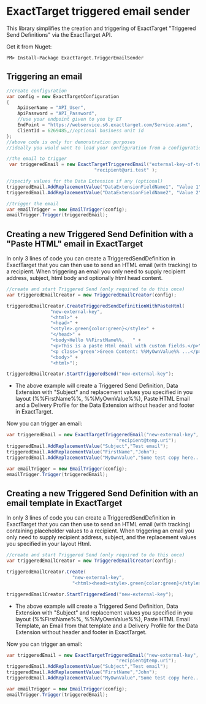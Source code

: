 ExactTarget triggered email sender
==================================

This library simplifies the creation and triggering of ExactTarget "Triggered Send Definitions" via the ExactTarget API. 

Get it from Nuget:
```
PM> Install-Package ExactTarget.TriggerEmailSender
```

Triggering an email	
-------------------

```C#
//create configuration
var config = new ExactTargetConfiguration
{
	ApiUserName = "API_User",
	ApiPassword = "API_Password",
	//use your endpoint given to you by ET
	EndPoint = "https://webservice.s6.exacttarget.com/Service.asmx",
	ClientId = 6269485,//optional business unit id
};
//above code is only for demonstration purposes
//ideally you would want to load your configuration from a configuration file		
```

```C#
//the email to trigger
 var triggeredEmail = new ExactTargetTriggeredEmail("external-key-of-trigger", 
                                "recipient@uri.test" );

//specify values for the Data Extension if any (optional)
triggeredEmail.AddReplacementValue("DataExtensionFieldName1", "Value 1");
triggeredEmail.AddReplacementValue("DataExtensionFieldName2", "Value 2");

//trigger the email
var emailTrigger = new EmailTrigger(config);
emailTrigger.Trigger(triggeredEmail);
```

Creating a new Triggered Send Definition with a "Paste HTML" email in ExactTarget
---------------------------------------------------------------------------------

In only 3 lines of code you can create a TriggeredSendDefinition
in ExactTarget that you can then use to send an HTML email (with tracking)
to a recipient. When triggering an email you only need to supply 
recipient address, subject, html body and optionally html head content.

```C#
//create and start Triggered Send (only required to do this once)
var triggeredEmailCreator = new TriggeredEmailCreator(config);

triggeredEmailCreator.CreateTriggeredSendDefinitionWithPasteHtml(
				"new-external-key",
				"<html>" +
				"<head>" +
				"<style>.green{color:green}</style>" +
				"</head>" +
				"<body>Hello %%FirstName%%,   " +
				"<p>This is a paste Html email with custom fields.</p>" +
				"<p class='green'>Green Content: %%MyOwnValue%% ...</p>" +
				"<body>" +
				"<html>");

triggeredEmailCreator.StartTriggeredSend("new-external-key");
```
* The above example will create a Triggered Send Definition,
Data Extension with "Subject" and replacement values you specified in
you layout (%%FirstName%%, %%MyOwnValue%%), Paste HTML Email
and a Delivery Profile for the Data Extension without header and footer
in ExactTarget.

Now you can trigger an email:
```C#
var triggeredEmail = new ExactTargetTriggeredEmail("new-external-key", 
										"recipient@temp.uri");
triggeredEmail.AddReplacementValue("Subject","Test email");
triggeredEmail.AddReplacementValue("FirstName","John");
triggeredEmail.AddReplacementValue("MyOwnValue","Some test copy here...");

var emailTrigger = new EmailTrigger(config);
emailTrigger.Trigger(triggeredEmail);
```

Creating a new Triggered Send Definition with an email template in ExactTarget
------------------------------------------------------------------------------

In only 3 lines of code you can create a TriggeredSendDefinition
in ExactTarget that you can then use to send an HTML email (with tracking) containing placeholder values
to a recipient. When triggering an email you only need to supply 
recipient address, subject, and the replacement values you specified in your layout Html.

```C#
//create and start Triggered Send (only required to do this once)
var triggeredEmailCreator = new TriggeredEmailCreator(config);

triggeredEmailCreator.Create(
						"new-external-key",
						"<html><head><style>.green{color:green}</style></head><body>Hello %%FirstName%%,   <p class='green'>Green Content: %%MyOwnValue%% ...</p><body><html>");

triggeredEmailCreator.StartTriggeredSend("new-external-key");
```
* The above example will create a Triggered Send Definition,
Data Extension with "Subject" and replacement values you specified in
you layout (%%FirstName%%, %%MyOwnValue%%),
Paste HTML Email Template, an Email from that template
and a Delivery Profile for the Data Extension without header and footer
in ExactTarget.

Now you can trigger an email:
```C#
var triggeredEmail = new ExactTargetTriggeredEmail("new-external-key", 
										"recipient@temp.uri");
triggeredEmail.AddReplacementValue("Subject","Test email");
triggeredEmail.AddReplacementValue("FirstName","John");
triggeredEmail.AddReplacementValue("MyOwnValue","Some test copy here...");

var emailTrigger = new EmailTrigger(config);
emailTrigger.Trigger(triggeredEmail);
```
